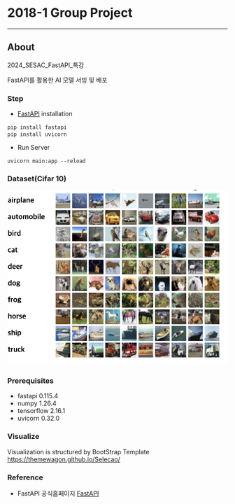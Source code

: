 # 2018-1 Group Project
___

## About

2024_SESAC_FastAPI_특강

FastAPI를 활용한 AI 모델 서빙 및 배포

### Step
* [FastAPI](!https://fastapi.tiangolo.com/) installation
```
pip install fastapi
pip install uvicorn
```
* Run Server
```
uvicorn main:app --reload
```


### Dataset(Cifar 10)

![](https://github.com/jooyounghun/sesac_special_lecture_backend/blob/main/app/sample/cifar10.png)

### Prerequisites
* fastapi 0.115.4
* numpy 1.26.4
* tensorflow 2.16.1
* uvicorn 0.32.0

### Visualize

Visualization is structured by BootStrap Template
https://themewagon.github.io/Selecao/


### Reference
* FastAPI 공식홈페이지
[FastAPI]([FastAPI](https://fastapi.tiangolo.com/))
